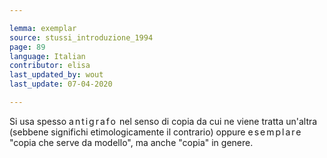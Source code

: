 ```yaml
---

lemma: exemplar
source: stussi_introduzione_1994
page: 89
language: Italian
contributor: elisa
last_updated_by: wout
last_update: 07-04-2020

---
```


Si usa spesso <span style="letter-spacing:2px">antigrafo</span> nel senso di copia da cui ne viene tratta un'altra (sebbene significhi etimologicamente il contrario) oppure <span style="letter-spacing:2px">esemplare</span> "copia che serve da modello", ma anche "copia" in genere.
